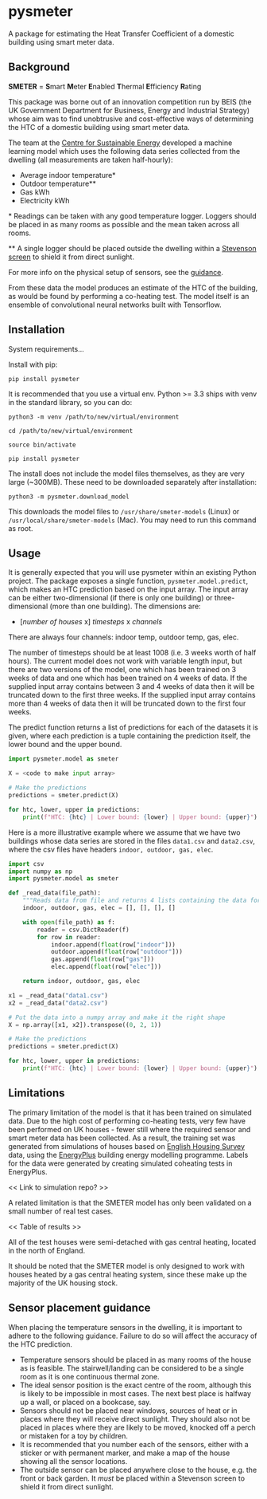 # pysmeter

A package for estimating the Heat Transfer Coefficient of a domestic building using smart meter data.

## Background

**SMETER** = **S**mart **M**eter **E**nabled **T**hermal **E**fficiency **R**ating

This package was borne out of an innovation competition run by BEIS (the UK Government Department for Business, Energy and Industrial Strategy) whose aim was to find unobtrusive and cost-effective ways of determining the HTC of a domestic building using smart meter data.

The team at the [Centre for Sustainable Energy](https://cse.org.uk) developed a machine learning model which uses the following data series collected from the dwelling (all measurements are taken half-hourly):

- Average indoor temperature*
- Outdoor temperature**
- Gas kWh
- Electricity kWh

\* Readings can be taken with any good temperature logger. Loggers should be placed in as many rooms as possible and the mean taken across all rooms.

\*\* A single logger should be placed outside the dwelling within a [Stevenson screen](https://en.wikipedia.org/wiki/Stevenson_screen) to shield it from direct sunlight.

For more info on the physical setup of sensors, see the [guidance](#sensor-placement-guidance).

From these data the model produces an estimate of the HTC of the building, as would be found by performing a co-heating test. The model itself is an ensemble of convolutional neural networks built with Tensorflow.

## Installation

System requirements...

Install with pip:
```
pip install pysmeter
```

It is recommended that you use a virtual env. Python >= 3.3 ships with venv in the standard library, so you can do:
```
python3 -m venv /path/to/new/virtual/environment
```
```
cd /path/to/new/virtual/environment
```
```
source bin/activate
```
```
pip install pysmeter
```

The install does not include the model files themselves, as they are very large (~300MB). These need to be downloaded separately after installation:
```
python3 -m pysmeter.download_model
```

This downloads the model files to `/usr/share/smeter-models` (Linux) or `/usr/local/share/smeter-models` (Mac).
You may need to run this command as root.

## Usage

It is generally expected that you will use pysmeter within an existing Python project. The package exposes a single function, `pysmeter.model.predict`, which makes an HTC prediction based on the input array. The input array can be either two-dimensional (if there is only one building) or three-dimensional (more than one building). The dimensions are:

 - [_number of houses_ x] _timesteps_ x _channels_

There are always four channels: indoor temp, outdoor temp, gas, elec.

The number of timesteps should be at least 1008 (i.e. 3 weeks worth of half hours). The current model does not work with variable length input, but there are two versions of the model, one which has been trained on 3 weeks of data and one which has been trained on 4 weeks of data. If the supplied input array contains between 3 and 4 weeks of data then it will be truncated down to the first three weeks. If the supplied input array contains more than 4 weeks of data then it will be truncated down to the first four weeks.

The predict function returns a list of predictions for each of the datasets it is given, where each prediction is a tuple containing the prediction itself, the lower bound and the upper bound.

```python
import pysmeter.model as smeter

X = <code to make input array>

# Make the predictions
predictions = smeter.predict(X)

for htc, lower, upper in predictions:
    print(f"HTC: {htc} | Lower bound: {lower} | Upper bound: {upper}")
```

Here is a more illustrative example where we assume that we have two buildings whose data series are stored in the files `data1.csv` and `data2.csv`, where the csv files have headers `indoor, outdoor, gas, elec`.
```python
import csv
import numpy as np
import pysmeter.model as smeter

def _read_data(file_path):
    """Reads data from file and returns 4 lists containing the data for each channel."""
    indoor, outdoor, gas, elec = [], [], [], []

    with open(file_path) as f:
        reader = csv.DictReader(f)
        for row in reader:
            indoor.append(float(row["indoor"]))
            outdoor.append(float(row["outdoor"]))
            gas.append(float(row["gas"]))
            elec.append(float(row["elec"]))

    return indoor, outdoor, gas, elec

x1 = _read_data("data1.csv")
x2 = _read_data("data2.csv")

# Put the data into a numpy array and make it the right shape
X = np.array([x1, x2]).transpose((0, 2, 1))

# Make the predictions
predictions = smeter.predict(X)

for htc, lower, upper in predictions:
    print(f"HTC: {htc} | Lower bound: {lower} | Upper bound: {upper}")
```

## Limitations

The primary limitation of the model is that it has been trained on simulated data. Due to the high cost of performing co-heating tests, very few have been performed on UK houses - fewer still where the required sensor and smart meter data has been collected. As a result, the training set was generated from simulations of houses based on [English Housing Survey](https://www.gov.uk/government/collections/english-housing-survey) data, using the [EnergyPlus](https://energyplus.net/) building energy modelling programme. Labels for the data were generated by creating simulated coheating tests in EnergyPlus.

<< Link to simulation repo? >>

A related limitation is that the SMETER model has only been validated on a small number of real test cases.

<< Table of results >>

All of the test houses were semi-detached with gas central heating, located in the north of England.

It should be noted that the SMETER model is only designed to work with houses heated by a gas central heating system, since these make up the majority of the UK housing stock.


## Sensor placement guidance

When placing the temperature sensors in the dwelling, it is important to adhere to the following guidance. Failure to do so will affect the accuracy of the HTC prediction.

- Temperature sensors should be placed in as many rooms of the house as is feasible. The stairwell/landing can be considered to be a single room as it is one continuous thermal zone.
- The ideal sensor position is the exact centre of the room, although this is likely to be impossible in most cases. The next best place is halfway up a wall, or placed on a bookcase, say.
- Sensors should not be placed near windows, sources of heat or in places where they will receive direct sunlight. They should also not be placed in places where they are likely to be moved, knocked off a perch or mistaken for a toy by children.
- It is recommended that you number each of the sensors, either with a sticker or with permanent marker, and make a map of the house showing all the sensor locations.
- The outside sensor can be placed anywhere close to the house, e.g. the front or back garden. It _must_ be placed within a Stevenson screen to shield it from direct sunlight.
